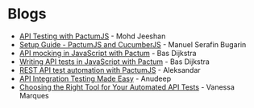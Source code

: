 # Blogs

- [API Testing with PactumJS](https://medium.com/@mohdjeeshan007/api-testing-with-pactumjs-b29655e65805) - Mohd Jeeshan
- [Setup Guide - PactumJS and CucumberJS](https://elser.hashnode.dev/setup-guide-for-api-testing-with-cucumber-js-and-pactumjs) - Manuel Serafin Bugarin
- [API mocking in JavaScript with Pactum](https://www.ontestautomation.com/api-mocking-in-javascript-with-pactum) - Bas Dijkstra
- [Writing API tests in JavaScript with Pactum](https://www.ontestautomation.com/writing-api-tests-in-javascript-with-pactum/) - Bas Dijkstra
- [REST API test automation with PactumJS](https://www.zeljkovic.sh/rest-api-test-automation-with-pactumjs/) - Aleksandar
- [API Integration Testing Made Easy](https://dev.to/asaianudeep/api-integration-testing-made-easy-1lcp) - Anudeep
- [Choosing the Right Tool for Your Automated API Tests](https://medium.com/fretebras-tech/escolhendo-a-ferramenta-adequada-para-seus-testes-automatizados-de-api-65ca879eee02) - Vanessa Marques